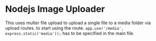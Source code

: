 # Nodejs Image Uploader

This uses multer file upload to upload a single file to a media folder via upload routes. to start using the route. `app.use('/media', express.static('media'));` has to be specified in the main file.


